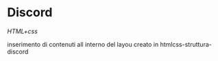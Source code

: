 # Discord

_HTML+css_

inserimento di contenuti all interno del layou creato in htmlcss-struttura-discord

